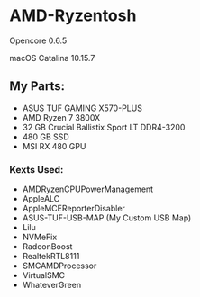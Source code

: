 # AMD-Ryzentosh

Opencore 0.6.5

macOS Catalina 10.15.7

## My Parts: ##

* ASUS TUF GAMING X570-PLUS
* AMD Ryzen 7 3800X
* 32 GB Crucial Ballistix Sport LT DDR4-3200
* 480 GB SSD
* MSI RX 480 GPU


### Kexts Used: ###

* AMDRyzenCPUPowerManagement
* AppleALC
* AppleMCEReporterDisabler
* ASUS-TUF-USB-MAP (My Custom USB Map)
* Lilu
* NVMeFix
* RadeonBoost
* RealtekRTL8111
* SMCAMDProcessor
* VirtualSMC
* WhateverGreen
